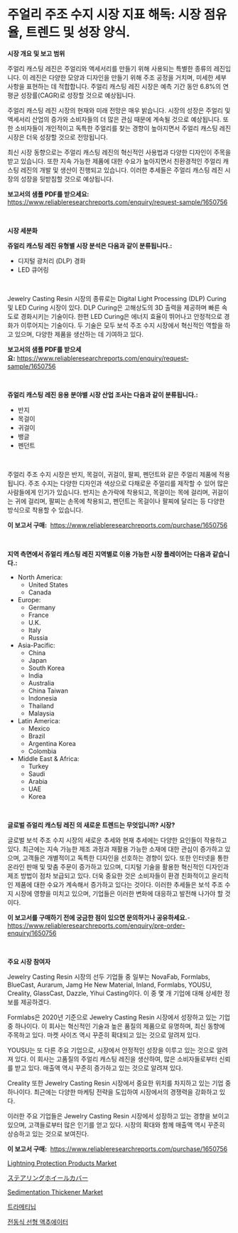 <p><h1>주얼리 주조 수지 시장 지표 해독: 시장 점유율, 트렌드 및 성장 양식.</h1></p><p><strong>시장 개요 및 보고 범위</strong></p>
<p><p>주얼리 캐스팅 레진은 주얼리와 액세서리를 만들기 위해 사용되는 특별한 종류의 레진입니다. 이 레진은 다양한 모양과 디자인을 만들기 위해 주조 공정을 거치며, 미세한 세부 사항을 표현하는 데 적합합니다. 주얼리 캐스팅 레진 시장은 예측 기간 동안 6.8%의 연평균 성장률(CAGR)로 성장할 것으로 예상됩니다.</p><p>주얼리 캐스팅 레진 시장의 현재와 미래 전망은 매우 밝습니다. 시장의 성장은 주얼리 및 액세서리 산업의 증가와 소비자들의 더 많은 관심 때문에 계속될 것으로 예상됩니다. 또한 소비자들이 개인적이고 독특한 주얼리를 찾는 경향이 높아지면서 주얼리 캐스팅 레진 시장은 더욱 성장할 것으로 전망됩니다.</p><p>최신 시장 동향으로는 주얼리 캐스팅 레진의 혁신적인 사용법과 다양한 디자인이 주목을 받고 있습니다. 또한 지속 가능한 제품에 대한 수요가 높아지면서 친환경적인 주얼리 캐스팅 레진의 개발 및 생산이 진행되고 있습니다. 이러한 추세들은 주얼리 캐스팅 레진 시장의 성장을 뒷받침할 것으로 예상됩니다.</p></p>
<p><strong>보고서의 샘플 PDF를 받으세요:</strong> <a href="https://www.reliableresearchreports.com/enquiry/request-sample/1650756">https://www.reliableresearchreports.com/enquiry/request-sample/1650756</a></p>
<p>&nbsp;</p>
<p><strong>시장 세분화</strong></p>
<p><strong>쥬얼리 캐스팅 레진 유형별 시장 분석은 다음과 같이 분류됩니다.:</strong></p>
<p><ul><li>디지털 광처리 (DLP) 경화</li><li>LED 큐어링</li></ul></p>
<p>&nbsp;</p>
<p><p>Jewelry Casting Resin 시장의 종류로는 Digital Light Processing (DLP) Curing 및 LED Curing 시장이 있다. DLP Curing은 고해상도의 3D 출력을 제공하며 빠른 속도로 경화시키는 기술이다. 한편 LED Curing은 에너지 효율이 뛰어나고 안정적으로 경화가 이루어지는 기술이다. 두 기술은 모두 보석 주조 수지 시장에서 혁신적인 역할을 하고 있으며, 다양한 제품을 생산하는 데 기여하고 있다.</p></p>
<p><strong>보고서의 샘플 PDF를 받으세요:</strong>&nbsp;<a href="https://www.reliableresearchreports.com/enquiry/request-sample/1650756">https://www.reliableresearchreports.com/enquiry/request-sample/1650756</a></p>
<p>&nbsp;</p>
<p><strong> 쥬얼리 캐스팅 레진 응용 분야별 시장 산업 조사는 다음과 같이 분류됩니다.:</strong></p>
<p><ul><li>반지</li><li>목걸이</li><li>귀걸이</li><li>뱅글</li><li>펜던트</li></ul></p>
<p>&nbsp;</p>
<p><p>주얼리 주조 수지 시장은 반지, 목걸이, 귀걸이, 팔찌, 펜던트와 같은 주얼리 제품에 적용됩니다. 주조 수지는 다양한 디자인과 색상으로 다채로운 주얼리를 제작할 수 있어 많은 사람들에게 인기가 있습니다. 반지는 손가락에 착용되고, 목걸이는 목에 걸리며, 귀걸이는 귀에 걸리며, 팔찌는 손목에 착용되고, 펜던트는 목걸이나 팔찌에 달리는 등 다양한 방식으로 착용할 수 있습니다.</p></p>
<p><strong>이 보고서 구매:</strong>&nbsp; <a href="https://www.reliableresearchreports.com/purchase/1650756">https://www.reliableresearchreports.com/purchase/1650756</a></p>
<p>&nbsp;</p>
<p><strong>지역 측면에서 쥬얼리 캐스팅 레진 지역별로 이용 가능한 시장 플레이어는 다음과 같습니다.:</strong></p>
<p><ul>
    <li>
        North America:
        <ul>
            <li>United States</li>
            <li>Canada</li>
        </ul>
    </li>
    <li>
        Europe:
        <ul>
            <li>Germany</li>
            <li>France</li>
            <li>U.K.</li>
            <li>Italy</li>
            <li>Russia</li>
        </ul>
    </li>
    <li>
        Asia-Pacific:
        <ul>
            <li>China</li>
            <li>Japan</li>
            <li>South Korea</li>
            <li>India</li>
            <li>Australia</li>
            <li>China Taiwan</li>
            <li>Indonesia</li>
            <li>Thailand</li>
            <li>Malaysia</li>
        </ul>
    </li>
    <li>
        Latin America:
        <ul>
            <li>Mexico</li>
            <li>Brazil</li>
            <li>Argentina Korea</li>
            <li>Colombia</li>
        </ul>
    </li>
    <li>
        Middle East & Africa:
        <ul>
            <li>Turkey</li>
            <li>Saudi</li>
            <li>Arabia</li>
            <li>UAE</li>
            <li>Korea</li>
        </ul>
    </li>
    </ul></p>
<p>&nbsp;</p>
<p><strong>글로벌 쥬얼리 캐스팅 레진 의 새로운 트렌드는 무엇입니까? 시장?</strong></p>
<p><p>글로벌 보석 주조 수지 시장의 새로운 추세와 현재 추세에는 다양한 요인들이 작용하고 있다. 최근에는 지속 가능한 제조 과정과 재활용 가능한 소재에 대한 관심이 증가하고 있으며, 고객들은 개별적이고 독특한 디자인을 선호하는 경향이 있다. 또한 인터넷을 통한 온라인 판매 및 맞춤 주문이 증가하고 있으며, 디지털 기술을 활용한 혁신적인 디자인과 제조 방법이 점차 보급되고 있다. 더욱 중요한 것은 소비자들이 환경 친화적이고 윤리적인 제품에 대한 수요가 계속해서 증가하고 있다는 것이다. 이러한 추세들은 보석 주조 수지 시장에 영향을 미치고 있으며, 기업들은 이러한 변화에 대응하고 발전해 나가야 할 것이다.</p></p>
<p><strong>이 보고서를 구매하기 전에 궁금한 점이 있으면 문의하거나 공유하세요.</strong>- <a href="https://www.reliableresearchreports.com/enquiry/pre-order-enquiry/1650756">https://www.reliableresearchreports.com/enquiry/pre-order-enquiry/1650756</a></p>
<p>&nbsp;</p>
<p><strong>주요 시장 참여자</strong></p>
<p><p>Jewelry Casting Resin 시장의 선두 기업들 중 일부는 NovaFab, Formlabs, BlueCast, Aurarum, Jamg He New Material, Inland, Formlabs, YOUSU, Creality, GlassCast, Dazzle, Yihui Casting이다. 이 중 몇 개 기업에 대해 상세한 정보를 제공하겠다.</p><p>Formlabs은 2020년 기준으로 Jewelry Casting Resin 시장에서 성장하고 있는 기업 중 하나이다. 이 회사는 혁신적인 기술과 높은 품질의 제품으로 유명하며, 최신 동향에 주목하고 있다. 마켓 사이즈 역시 꾸준히 확대되고 있는 것으로 알려져 있다.</p><p>YOUSU는 또 다른 주요 기업으로, 시장에서 안정적인 성장을 이루고 있는 것으로 알려져 있다. 이 회사는 고품질의 주얼리 캐스팅 레진을 생산하여, 많은 소비자들로부터 신뢰를 받고 있다. 매출액 역시 꾸준히 증가하고 있는 것으로 알려져 있다.</p><p>Creality 또한 Jewelry Casting Resin 시장에서 중요한 위치를 차지하고 있는 기업 중 하나이다. 최근에는 다양한 마케팅 전략을 도입하여 시장에서의 경쟁력을 강화하고 있다.</p><p>이러한 주요 기업들은 Jewelry Casting Resin 시장에서 성장하고 있는 경향을 보이고 있으며, 고객들로부터 많은 인기를 얻고 있다. 시장의 확대와 함께 매출액 역시 꾸준히 상승하고 있는 것으로 보여진다.</p></p>
<p><strong>이 보고서 구매:</strong>&nbsp;&nbsp;<a href="https://www.reliableresearchreports.com/purchase/1650756">https://www.reliableresearchreports.com/purchase/1650756</a></p>
<p><p><a href="https://github.com/vimar16th/Market-Research-Report-List-3/blob/main/lightning-protection-products-market.md">Lightning Protection Products Market</a></p><p><a href="https://github.com/schmahlson/Market-Research-Report-List-1/blob/main/531288311204.md">ステアリングホイールカバー</a></p><p><a href="https://view.publitas.com/reportprime-1/sedimentation-thickener-market-size-market-share-and-global-market-analysis-report-2024-2031/">Sedimentation Thickener Market</a></p><p><a href="https://github.com/vsnao330707/Market-Research-Report-List-1/blob/main/836394110166.md">트라메티닙</a></p><p><a href="https://github.com/KellyLyncyh543964/Market-Research-Report-List-1/blob/main/221615910167.md">전동식 선형 액추에이터</a></p></p>
